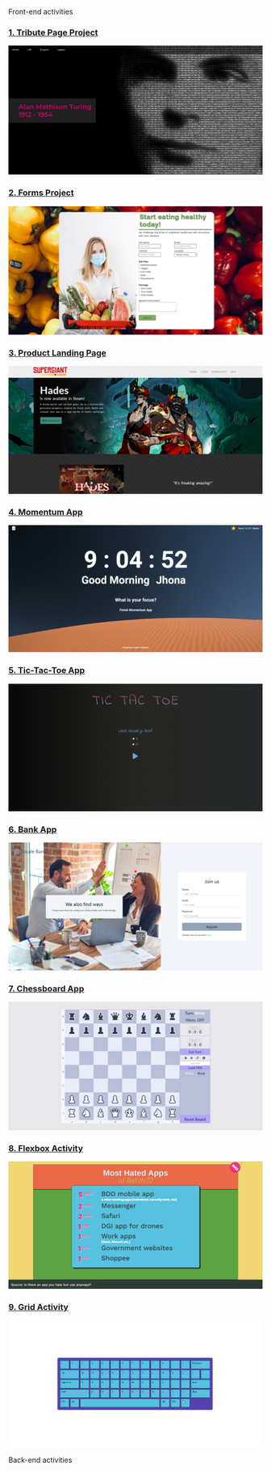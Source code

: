 Front-end activities 

### [1. Tribute Page Project ](https://jmnahan.github.io/batch22-fe-activities/tribute-project/)

![Screenshot](./images/alan_turing.png)

### [2. Forms Project ](https://jmnahan.github.io/batch22-fe-activities/forms-project/)

![Screenshot](./images/forms-project.png)

### [3. Product Landing Page ](https://jmnahan.github.io/batch22-fe-activities/landing-page-project/)

![Screenshot](./images/product-landing-page.png)

### [4. Momentum App ](https://jmnahan.github.io/batch22-fe-activities/momentum-app/)

![Screenshot](./images/momentum-app.png)

### [5. Tic-Tac-Toe App ](https://jmnahan.github.io/batch22-fe-activities/tic-tac-toe/)

![Screenshot](./images/tic-tac-toe-app.png)

### [6. Bank App ](https://jmnahan.github.io/batch22-fe-activities/bank-app/)

![Screenshot](./images/bank_app.png)

### [7. Chessboard App ](https://jmnahan.github.io/batch22-fe-activities/chessboard-app/)

![Screenshot](./images/chessboard-app.png)

### [8. Flexbox Activity ](https://jmnahan.github.io/batch22-fe-activities/flexbox-activity/)

![Screenshot](./images/flexbox-activity.png)

### [9. Grid Activity ](https://jmnahan.github.io/batch22-fe-activities/grid-activity/)

![Screenshot](./images/grid-activity.png)

Back-end activities 